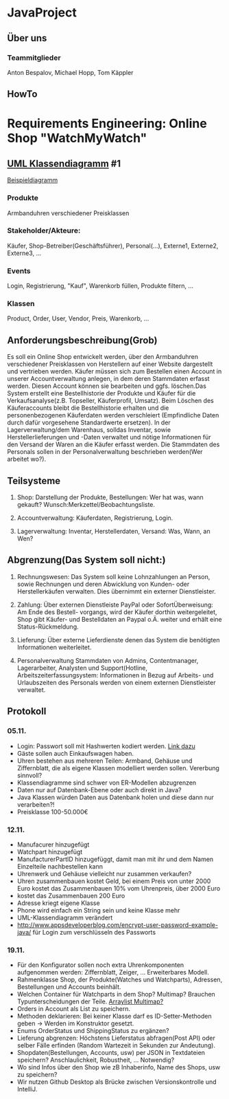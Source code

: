 # JavaProject
## Über uns
### Teammitglieder
Anton Bespalov, Michael Hopp, Tom Käppler
## HowTo

# Requirements Engineering: Online Shop "WatchMyWatch"
## [UML Klassendiagramm](https://www.lucidchart.com/invitations/accept/8876c528-b94f-460d-b4bf-f28249aa68e6) #1
[Beispieldiagramm](https://www.uml-diagrams.org/examples/online-shopping-domain-uml-diagram-example.html "Vorlage")
### Produkte
Armbanduhren verschiedener Preisklassen

### Stakeholder/Akteure:
Käufer, Shop-Betreiber(Geschäftsführer), Personal(...), Externe1, Externe2, Externe3, ...

### Events
Login, Registrierung, "Kauf", Warenkorb füllen, Produkte filtern, ... 

### Klassen
Product, Order, User, Vendor, Preis, Warenkorb, ...

## Anforderungsbeschreibung(Grob)
Es soll ein Online Shop entwickelt werden, über den Armbanduhren verschiedener Preisklassen von Herstellern 
auf einer Website dargestellt und vertrieben werden. Käufer müssen sich zum Bestellen einen Account in unserer 
Accountverwaltung anlegen, in dem deren Stammdaten erfasst werden. Diesen Account können sie bearbeiten und 
ggfs. löschen.Das System erstellt eine Bestellhistorie der Produkte und Käufer für die Verkaufsanalyse(z.B. 
Topseller, Käuferprofil, Umsatz). Beim Löschen des Käuferaccounts bleibt die Bestellhistorie erhalten und die 
personenbezogenen Käuferdaten werden verschleiert (Empfindliche Daten durch dafür vorgesehene Standardwerte 
ersetzen). In der Lagerverwaltung/dem Warenhaus, solldas Inventar, sowie Herstellerlieferungen und -Daten 
verwaltet und nötige Informationen für den Versand der Waren an die Käufer erfasst werden. Die Stammdaten des 
Personals sollen in der Personalverwaltung beschrieben werden(Wer arbeitet wo?).


## Teilsysteme
1. Shop: Darstellung der Produkte, Bestellungen: Wer hat was, wann gekauft? Wunsch:Merkzettel/Beobachtungsliste.

2. Accountverwaltung: Käuferdaten, Registrierung, Login.

3. Lagerverwaltung: Inventar, Herstellerdaten, Versand: Was, Wann, an Wen? 

## Abgrenzung(Das System soll nicht:)
1. Rechnungswesen: Das System soll keine Lohnzahlungen an Person, sowie Rechnungen und deren Abwicklung von Kunden- oder
Herstellerkäufen verwalten. Dies übernimmt ein externer Dienstleister.

2. Zahlung: Über externen Dienstleiste PayPal oder SofortÜberweisung: Am Ende des Bestell-
vorgangs, wird der Käufer dorthin weitergeleitet, Shop gibt Käufer- und Bestelldaten an 
Paypal o.Ä. weiter und erhält eine Status-Rückmeldung.

3. Lieferung: Über externe Lieferdienste denen das System die benötigten Informationen
weiterleitet.

4. Personalverwaltung Stammdaten von Admins, Contentmanager, Lagerarbeiter, Analysten und Support(Hotline, Arbeitszeiterfassungsystem: Informationen in Bezug auf Arbeits- und Urlaubszeiten des Personals werden von einem externen Dienstleister verwaltet.


## Protokoll

### 05.11.
- Login: Passwort soll mit Hashwerten kodiert werden. [Link dazu](https://howtodoinjava.com/security/aes-256-encryption-decryption/)
- Gäste sollen auch Einkaufswagen haben.
- Uhren bestehen aus mehreren Teilen: Armband, Gehäuse und Ziffernblatt, die als eigene Klassen modelliert werden sollen. Vererbung sinnvoll?
- Klassendiagramme sind schwer von ER-Modellen abzugrenzen
- Daten nur auf Datenbank-Ebene oder auch direkt in Java?
- Java Klassen würden Daten aus Datenbank holen und diese dann nur verarbeiten?!
- Preisklasse 100-50.000€

### 12.11.
 - Manufacurer hinzugefügt
 - Watchpart hinzugefügt 
 - ManufacturerPartID hinzugefüggt, damit man mit ihr und dem Namen Einzelteile nachbestellen kann
 - Uhrenwerk und Gehäuse vielleicht nur zusammen verkaufen?
 - Uhren zusammenbauen kostet Geld, bei einem Preis von unter 2000 Euro kostet das Zusammenbauen 10% vom Uhrenpreis, über 2000 Euro  
 - kostet das Zusammenbauen 200 Euro
 - Adresse kriegt eigene Klasse
 - Phone wird einfach ein String sein und keine Klasse mehr
 - UML-Klassendiagramm verändert
 - http://www.appsdeveloperblog.com/encrypt-user-password-example-java/ für Login zum verschlüsseln des Passworts
 ### 19.11.
 - Für den Konfigurator sollen noch extra Uhrenkomponenten aufgenommen werden: Ziffernblatt, Zeiger, ... Erweiterbares Modell.
 - Rahmenklasse Shop, der Produkte(Watches und Watchparts), Adressen, Bestellungen und Accounts beinhält.
 - Welchen Container für Watchparts in dem Shop? Multimap? Brauchen Typunterscheidungen der Teile. [Arraylist Multimap?](https://github.com/google/guava/wiki/NewCollectionTypesExplained)
 - Orders in Account als List zu speichern.
 - Methoden deklarieren: Bei keiner Klasse darf es ID-Setter-Methoden geben -> Werden im Konstruktor gesetzt.
 - Enums OrderStatus und ShippingStatus zu ergänzen?
 - Lieferung abgrenzen: Höchstens Lieferstatus abfragen(Post API) oder selber Fälle erfinden (Random Wartezeit in Sekunden zur         Andeutung).
 - Shopdaten(Bestellungen, Accounts, usw) per JSON in Textdateien speichern? Anschlaulichkeit, Robustheit, ... Notwendig?
 - Wo sind Infos über den Shop wie zB Inhaberinfo, Name des Shops, usw zu speichern?
 - Wir nutzen Github Desktop als Brücke zwischen Versionskontrolle und IntelliJ.
 
 
 
 
 
 
 
